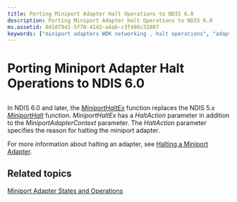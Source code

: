 ```yaml
---
title: Porting Miniport Adapter Halt Operations to NDIS 6.0
description: Porting Miniport Adapter Halt Operations to NDIS 6.0
ms.assetid: 0d107941-5f70-41d3-a4ab-c3f496c31087
keywords: ["miniport adapters WDK networking , halt operations", "adapters WDK networking , halt operations", "porting miniport drivers WDK networking , adapters", "halting adapters", "stopping adapters"]
---
```


# Porting Miniport Adapter Halt Operations to NDIS 6.0


## <a href="" id="ddk-porting-miniport-adapter-halt-operations-to-ndis-6-0-ng"></a>


In NDIS 6.0 and later, the [*MiniportHaltEx*](https://msdn.microsoft.com/library/windows/hardware/ff559388) function replaces the NDIS 5.x [*MiniportHalt*](https://msdn.microsoft.com/library/windows/hardware/ff549451) function. *MiniportHaltEx* has a *HaltAction* parameter in addition to the *MiniportAdapterContext* parameter. The *HaltAction* parameter specifies the reason for halting the miniport adapter.

For more information about halting an adapter, see [Halting a Miniport Adapter](halting-a-miniport-adapter.md).

## Related topics


[Miniport Adapter States and Operations](miniport-adapter-states-and-operations.md)

 

 






